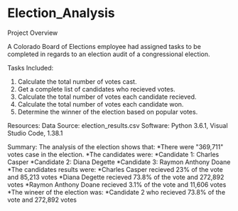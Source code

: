 # Election_Analysis

Project Overview

A Colorado Board of Elections employee had assigned tasks to be completed in regards to an election audit of a congressional election.

Tasks Included:
1. Calculate the total number of votes cast.
2. Get a complete list of candidates who recieved votes.
3. Calculate the total number of votes each candidate recieved.
4. Calculate the total number of votes each candidate won.
5. Determine the winner of the election based on popular votes.

Resources:
Data Source: election_results.csv
Software: Python 3.6.1, Visual Studio Code, 1.38.1

Summary:
The analysis of the election shows that:
*There were "369,711" votes case in the election.
*The candidates were:
    *Candidate 1: Charles Casper
    *Candidate 2: Diana Degette
    *Candidate 3: Raymon Anthony Doane
 *The candidates results were:
     *Charles Casper recieved 23% of the vote and 85,213 votes
    *Diana Degette recieved 73.8% of the vote and 272,892 votes
    *Raymon Anthony Doane recieved 3.1% of the vote and 11,606 votes 
 *The wineer of the election was:
    *Candidate 2 who recieved 73.8% of the vote and 272,892 votes
    
    
